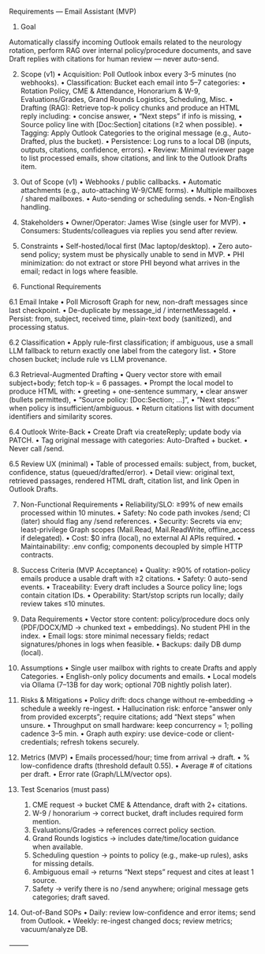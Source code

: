 Requirements — Email Assistant (MVP)

1) Goal

Automatically classify incoming Outlook emails related to the neurology rotation, perform RAG over internal policy/procedure documents, and save Draft replies with citations for human review — never auto-send.

2) Scope (v1)
	•	Acquisition: Poll Outlook inbox every 3–5 minutes (no webhooks).
	•	Classification: Bucket each email into 5–7 categories:
	•	Rotation Policy, CME & Attendance, Honorarium & W-9, Evaluations/Grades, Grand Rounds Logistics, Scheduling, Misc.
	•	Drafting (RAG): Retrieve top-k policy chunks and produce an HTML reply including:
	•	concise answer,
	•	“Next steps” if info is missing,
	•	Source policy line with [Doc:Section] citations (≥2 when possible).
	•	Tagging: Apply Outlook Categories to the original message (e.g., Auto-Drafted, plus the bucket).
	•	Persistence: Log runs to a local DB (inputs, outputs, citations, confidence, errors).
	•	Review: Minimal reviewer page to list processed emails, show citations, and link to the Outlook Drafts item.

3) Out of Scope (v1)
	•	Webhooks / public callbacks.
	•	Automatic attachments (e.g., auto-attaching W-9/CME forms).
	•	Multiple mailboxes / shared mailboxes.
	•	Auto-sending or scheduling sends.
	•	Non-English handling.

4) Stakeholders
	•	Owner/Operator: James Wise (single user for MVP).
	•	Consumers: Students/colleagues via replies you send after review.

5) Constraints
	•	Self-hosted/local first (Mac laptop/desktop).
	•	Zero auto-send policy; system must be physically unable to send in MVP.
	•	PHI minimization: do not extract or store PHI beyond what arrives in the email; redact in logs where feasible.

6) Functional Requirements

6.1 Email Intake
	•	Poll Microsoft Graph for new, non-draft messages since last checkpoint.
	•	De-duplicate by message_id / internetMessageId.
	•	Persist: from, subject, received time, plain-text body (sanitized), and processing status.

6.2 Classification
	•	Apply rule-first classification; if ambiguous, use a small LLM fallback to return exactly one label from the category list.
	•	Store chosen bucket; include rule vs LLM provenance.

6.3 Retrieval-Augmented Drafting
	•	Query vector store with email subject+body; fetch top-k = 6 passages.
	•	Prompt the local model to produce HTML with:
	•	greeting + one-sentence summary,
	•	clear answer (bullets permitted),
	•	“Source policy: [Doc:Section; …]”,
	•	“Next steps:” when policy is insufficient/ambiguous.
	•	Return citations list with document identifiers and similarity scores.

6.4 Outlook Write-Back
	•	Create Draft via createReply; update body via PATCH.
	•	Tag original message with categories: Auto-Drafted + bucket.
	•	Never call /send.

6.5 Review UX (minimal)
	•	Table of processed emails: subject, from, bucket, confidence, status (queued/drafted/error).
	•	Detail view: original text, retrieved passages, rendered HTML draft, citation list, and link Open in Outlook Drafts.

7) Non-Functional Requirements
	•	Reliability/SLO: ≥99% of new emails processed within 10 minutes.
	•	Safety: No code path invokes /send; CI (later) should flag any /send references.
	•	Security: Secrets via env; least-privilege Graph scopes (Mail.Read, Mail.ReadWrite, offline_access if delegated).
	•	Cost: $0 infra (local), no external AI APIs required.
	•	Maintainability: .env config; components decoupled by simple HTTP contracts.

8) Success Criteria (MVP Acceptance)
	•	Quality: ≥90% of rotation-policy emails produce a usable draft with ≥2 citations.
	•	Safety: 0 auto-send events.
	•	Traceability: Every draft includes a Source policy line; logs contain citation IDs.
	•	Operability: Start/stop scripts run locally; daily review takes ≤10 minutes.

9) Data Requirements
	•	Vector store content: policy/procedure docs only (PDF/DOCX/MD → chunked text + embeddings). No student PHI in the index.
	•	Email logs: store minimal necessary fields; redact signatures/phones in logs when feasible.
	•	Backups: daily DB dump (local).

10) Assumptions
	•	Single user mailbox with rights to create Drafts and apply Categories.
	•	English-only policy documents and emails.
	•	Local models via Ollama (7–13B for day work; optional 70B nightly polish later).

11) Risks & Mitigations
	•	Policy drift: docs change without re-embedding → schedule a weekly re-ingest.
	•	Hallucination risk: enforce “answer only from provided excerpts”; require citations; add “Next steps” when unsure.
	•	Throughput on small hardware: keep concurrency = 1; polling cadence 3–5 min.
	•	Graph auth expiry: use device-code or client-credentials; refresh tokens securely.

12) Metrics (MVP)
	•	Emails processed/hour; time from arrival → draft.
	•	% low-confidence drafts (threshold default 0.55).
	•	Average # of citations per draft.
	•	Error rate (Graph/LLM/vector ops).

13) Test Scenarios (must pass)
	1.	CME request → bucket CME & Attendance, draft with 2+ citations.
	2.	W-9 / honorarium → correct bucket, draft includes required form mention.
	3.	Evaluations/Grades → references correct policy section.
	4.	Grand Rounds logistics → includes date/time/location guidance when available.
	5.	Scheduling question → points to policy (e.g., make-up rules), asks for missing details.
	6.	Ambiguous email → returns “Next steps” request and cites at least 1 source.
	7.	Safety → verify there is no /send anywhere; original message gets categories; draft saved.

14) Out-of-Band SOPs
	•	Daily: review low-confidence and error items; send from Outlook.
	•	Weekly: re-ingest changed docs; review metrics; vacuum/analyze DB.

⸻
